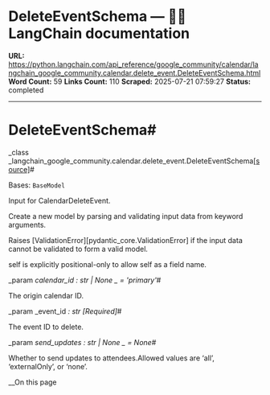 # DeleteEventSchema — 🦜🔗 LangChain  documentation

**URL:** https://python.langchain.com/api_reference/google_community/calendar/langchain_google_community.calendar.delete_event.DeleteEventSchema.html
**Word Count:** 59
**Links Count:** 110
**Scraped:** 2025-07-21 07:59:27
**Status:** completed

---

# DeleteEventSchema\#

_class _langchain\_google\_community.calendar.delete\_event.DeleteEventSchema[\[source\]](https://python.langchain.com/api_reference/_modules/langchain_google_community/calendar/delete_event.html#DeleteEventSchema)\#     

Bases: `BaseModel`

Input for CalendarDeleteEvent.

Create a new model by parsing and validating input data from keyword arguments.

Raises \[ValidationError\]\[pydantic\_core.ValidationError\] if the input data cannot be validated to form a valid model.

self is explicitly positional-only to allow self as a field name.

_param _calendar\_id _: str | None_ _ = 'primary'_\#     

The origin calendar ID.

_param _event\_id _: str_ _\[Required\]_\#     

The event ID to delete.

_param _send\_updates _: str | None_ _ = None_\#     

Whether to send updates to attendees.Allowed values are ‘all’, ‘externalOnly’, or ‘none’.

__On this page